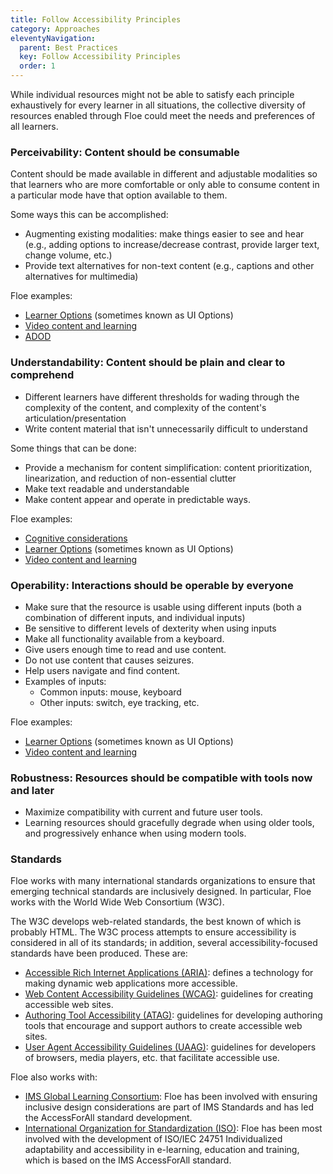 ```yaml
---
title: Follow Accessibility Principles
category: Approaches
eleventyNavigation:
  parent: Best Practices
  key: Follow Accessibility Principles
  order: 1
---
```


While individual resources might not be able to satisfy each principle exhaustively for every learner in all
situations, the collective diversity of resources enabled through Floe could meet the needs and preferences of all
learners.

### Perceivability: Content should be consumable

Content should be made available in different and adjustable modalities so that learners who are more comfortable or
only able to consume content in a particular mode have that option available to them.

Some ways this can be accomplished:

* Augmenting existing modalities: make things easier to see and hear (e.g., adding options to increase/decrease
contrast, provide larger text, change volume, etc.)
* Provide text alternatives for non-text content (e.g., captions and other alternatives for multimedia)

Floe examples:

* [Learner Options](http://build.fluidproject.org/infusion/demos/prefsFramework/)
(sometimes known as UI Options)
* [Video content and learning](VideoContentAndLearning.html)
* [ADOD](http://adod.idrc.ocad.ca/)

### Understandability: Content should be plain and clear to comprehend

* Different learners have different thresholds for wading through the complexity of the content, and complexity of the
content's articulation/presentation
* Write content material that isn't unnecessarily difficult to understand

Some things that can be done:

* Provide a mechanism for content simplification: content prioritization, linearization, and reduction of
non-essential clutter
* Make text readable and understandable
* Make content appear and operate in predictable ways.

Floe examples:

* [Cognitive considerations](ConsiderCognitiveNeeds.html)
* [Learner Options](http://build.fluidproject.org/infusion/demos/prefsFramework/) (sometimes known as UI Options)
* [Video content and learning](VideoContentAndLearning.html)

### Operability: Interactions should be operable by everyone

* Make sure that the resource is usable using different inputs (both a combination of different inputs, and individual
inputs)
* Be sensitive to different levels of dexterity when using inputs
* Make all functionality available from a keyboard.
* Give users enough time to read and use content.
* Do not use content that causes seizures.
* Help users navigate and find content.
* Examples of inputs:
  * Common inputs: mouse, keyboard
  * Other inputs: switch, eye tracking, etc.

Floe examples:

* [Learner Options](http://build.fluidproject.org/infusion/demos/prefsFramework/) (sometimes known as UI Options)
* [Video content and learning](VideoContentAndLearning.html)

### Robustness: Resources should be compatible with tools now and later

* Maximize compatibility with current and future user tools.
* Learning resources should gracefully degrade when using older tools, and progressively enhance when using modern
tools.

### Standards

Floe works with many international standards organizations to ensure that emerging technical standards are inclusively
designed. In particular, Floe works with the World Wide Web Consortium (W3C).

The W3C develops web-related standards, the best known of which is probably HTML. The W3C process attempts to ensure
accessibility is considered in all of its standards; in addition, several accessibility-focused standards have been
produced. These are:

* [Accessible Rich Internet Applications (ARIA)](http://www.w3.org/WAI/intro/aria): defines a technology for making
dynamic web applications more accessible.
* [Web Content Accessibility Guidelines (WCAG)](http://www.w3.org/TR/WCAG20/): guidelines for creating accessible web
sites.
* [Authoring Tool Accessibility (ATAG)](http://www.w3.org/TR/WAI-AUTOOLS/): guidelines for developing authoring tools
that encourage and support authors to create accessible web sites.
* [User Agent Accessibility Guidelines (UAAG)](http://www.w3.org/WAI/intro/uaag.php): guidelines for developers of
browsers, media players, etc. that facilitate accessible use.

Floe also works with:

* [IMS Global Learning Consortium](http://www.imsglobal.org/accessibility/): Floe has been involved with ensuring
inclusive design considerations are part of IMS Standards and has led the AccessForAll standard development.
* [International Organization for Standardization (ISO)](http://www.iso.org/iso/catalogue_detail?csnumber=41521): Floe
has been most involved with the development of ISO/IEC 24751 Individualized adaptability and accessibility in
e-learning, education and training, which is based on the IMS AccessForAll standard.
